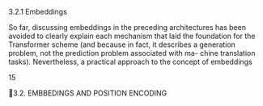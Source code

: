 3.2.1 Embeddings

So far, discussing embeddings in the preceding architectures has been avoided to clearly
explain each mechanism that laid the foundation for the Transformer scheme (and because
in fact, it describes a generation problem, not the prediction problem associated with ma-
chine translation tasks). Nevertheless, a practical approach to the concept of embeddings

15

3.2. EMBBEDINGS AND POSITION ENCODING